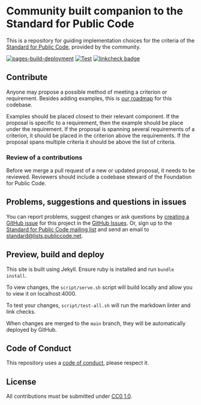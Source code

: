 # Community built companion to the Standard for Public Code

This is a repository for guiding implementation choices for the criteria of the [Standard for Public Code](https://standard.publiccode.net), provided by the community.

[![pages-build-deployment](https://github.com/publiccodenet/community-implementation-guide-standard/actions/workflows/pages/pages-build-deployment/badge.svg)](https://github.com/publiccodenet/community-implementation-guide-standard/actions/workflows/pages/pages-build-deployment)
[![Test](https://github.com/publiccodenet/community-implementation-guide-standard/actions/workflows/test.yml/badge.svg)](https://github.com/publiccodenet/community-implementation-guide-standard/actions/workflows/test.yml)
[![linkcheck badge](https://publiccodenet.github.io/publiccodenet-url-check/badges/community-implementation-guide-standard.svg)](https://publiccodenet.github.io/publiccodenet-url-check/community-implementation-guide-standard-url-check-look.json)

## Contribute

Anyone may propose a possible method of meeting a criterion or requirement.
Besides adding examples, this is [our roadmap](roadmap.md) for this codebase.

Examples should be placed closest to their relevant component.
If the proposal is specific to a requirement, then the example should be place under the requirement.
If the proposal is spanning several requirements of a criterion, it should be placed in the criterion above the requirements.
If the proposal spans multiple criteria it should be above the list of criteria.

### Review of a contributions

Before we merge a pull request of a new or updated proposal, it needs to be reviewed.
Reviewers should include a codebase steward of the Foundation for Public Code.

## Problems, suggestions and questions in issues

You can report problems, suggest changes or ask questions by [creating a GitHub issue](https://docs.github.com/en/issues/tracking-your-work-with-issues/creating-an-issue) for this project in the [GitHub Issues](https://github.com/publiccodenet/community-implementation-guide-standard/issues).
Or, sign up to the [Standard for Public Code mailing list](https://lists.publiccode.net/mailman/postorius/lists/standard.lists.publiccode.net/) and send an email to [standard@lists.publiccode.net](mailto:standard@lists.publiccode.net).

## Preview, build and deploy

This site is built using Jekyll.
Ensure ruby is installed and run `bundle install`.

To view changes, the `script/serve.sh` script will build locally and allow you to view it on localhost:4000.

To test your changes, `script/test-all.sh` will run the markdown linter and link checks.

When changes are merged to the `main` branch, they will be automatically deployed by GitHub.

## Code of Conduct

This repository uses a [code of conduct](CODE_OF_CONDUCT.md), please respect it.

## License

All contributions must be submitted under [CC0 1.0](LICENSE.md).
